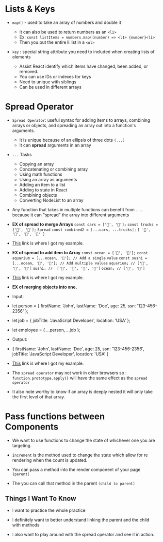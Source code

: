 # Lists & Keys 

- `map()` - used to take an array of numbers and double it 
    - It can also be used to return numbers as an `<li>`
    - Ex: `const listItems = numbers.map((number) => <l1> {number}<li>`
    - Then you put the entire li list in a `<ul>`

- `key` : special string attribute you need to included when creating lists of elements
    - Assist React identify which items have changed, been added, or removed. 
    - You can use IDs or indexes for keys 
    - Need to unique with siblings 
    - Can be used in different arrays

# Spread Operator 

- `Spread Operator`: useful syntax for adding items to arrays, combining arrays or objects, and spreading an array out into a function's arguments. 
  - It is unique because of an ellipsis of three dots `(...)`
  - It can **spread** arguments in an array

- `...` Tasks 
  - Copying an array 
  - Concatenating or combining array 
  - Using math functions 
  - Using an array as arguments 
  - Adding an item to a list 
  - Adding to state in React 
  - Combining objects 
  - Converting NodeList to an array 

- Any function that takes in multiple functions can benefit from `...` because it can "spread" the array into different arguments 

- **EX of spread to merge Arrays**
`const cars = ['🚗', '🚙'];`
`const trucks = ['🚚', '🚛'];`
`Spread`
`const combined2 = [...cars, ...trucks];`
 `[ '🚗', '🚙', '🚚', '🚛' ]`

 - [This](https://www.samanthaming.com/tidbits/49-2-ways-to-merge-arrays/) link is where I got my example.

 - **EX of spread to add item to Array**
`const ocean = ['🐙', '🦀'];`
`const aquarium = [...ocean, '🐡']; // Add a single` `value`
`const sushi = [...ocean, '🐡', '🍚']; // Add multiple values`
`aquarium; // ['🐙', '🦀', '🐡']`
`sushi; //  ['🐙', '🦀', '🐡', '🍚']` 
`ocean; // ['🐙', '🦀']`

- [This](https://www.samanthaming.com/tidbits/87-5-ways-to-append-item-to-array/) link is where I got my example.

- **EX of merging objects into one.** 
- Input:

- let person = {
    firstName: 'John',
    lastName: 'Doe',
    age: 25,
    ssn: '123-456-2356'
  };


- let job = {
    jobTitle: 'JavaScript Developer',
    location: 'USA'
  };

- let employee = {
    ...person,
    ...job
  };

- Output:

- {
    firstName: 'John',
    lastName: 'Doe',
    age: 25,
    ssn: '123-456-2356',
    jobTitle: 'JavaScript Developer',
    location: 'USA'
  }

- [This](https://www.javascripttutorial.net/object/javascript-merge-objects/) link is where I got my example. 

- The `spread operator` may not work in older browsers so : `function.prototype.apply()` will have the same effect as the `spread operator`

- It also note worthy to know if an array is deeply nested it will only take the first level of that array. 

# Pass functions between Components

- We want to use functions to change the state of whichever one you are targeting. 

- `increment` is the method used to change the state which allow for re rendering when the count is updated. 

- You can pass a method into the render component of your page `(parent)`

- The you can call that method in the parent `(child to parent)`


## Things I Want To Know 

- I want to practice the whole practice 

- I definitely want to better understand linking the parent and the child with methods 

- I also want to play around with the spread operator and see it in action. 



